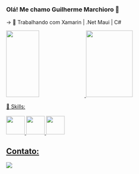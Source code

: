 ### Olá! Me chamo Guilherme Marchioro 🤖

-> 🔭 Trabalhando com Xamarin | .Net Maui | C#

<div>
  <a href="https://github.com/marchiorog">
  <img width="42%" loading="lazy" height="180em" src="https://github-readme-stats.vercel.app/api/top-langs/?username=GuilhermeMarchioro&layout=compact&langs_count=7&theme=dark"/>
  <img width="50%"  loading="lazy" height="180em" src="https://github-readme-stats.vercel.app/api?username=GuilhermeMarchioro&show_icons=true&theme=dark&include_all_commits=true&count_private=true"/>
</div>

🦾 Skills:
<br>
<br>
<img height="50" src="https://cdn.jsdelivr.net/gh/devicons/devicon/icons/xamarin/xamarin-original.svg"/>
<img height ="50" src="https://cdn.jsdelivr.net/gh/devicons/devicon/icons/csharp/csharp-original.svg" />
<img height ="50" src="https://cdn.jsdelivr.net/gh/devicons/devicon/icons/dotnetcore/dotnetcore-original.svg" />    

## Contato:

<div>
<a href="https://www.linkedin.com/in/guilhermedenonimarchioro/" target="_blank"><img loading="lazy" src="https://img.shields.io/badge/-LinkedIn-%230077B5?style=for-the-badge&logo=linkedin&logoColor=white" target="_blank"></a>   
</div>
          




